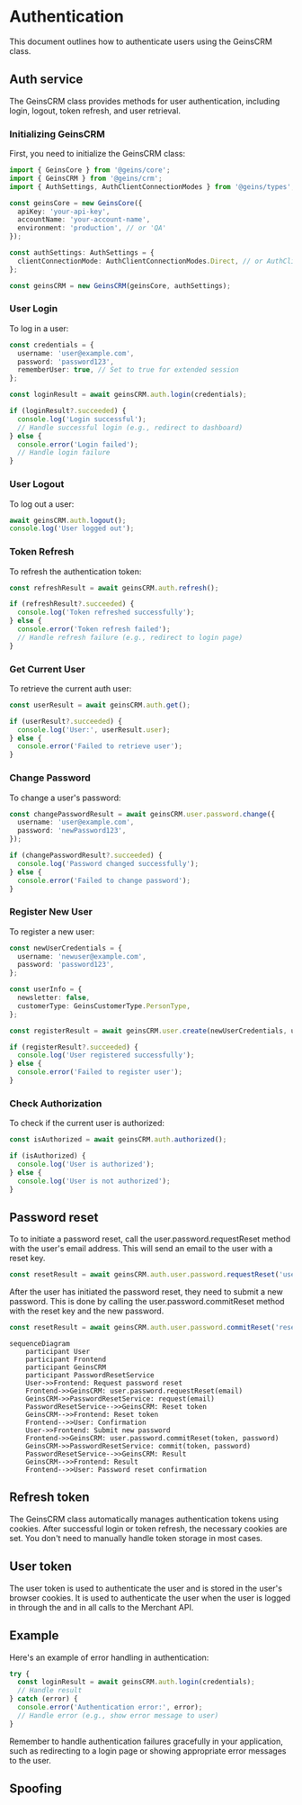 # Authentication

This document outlines how to authenticate users using the GeinsCRM class.

## Auth service

The GeinsCRM class provides methods for user authentication, including login, logout, token refresh, and user retrieval.

### Initializing GeinsCRM

First, you need to initialize the GeinsCRM class:

```typescript
import { GeinsCore } from '@geins/core';
import { GeinsCRM } from '@geins/crm';
import { AuthSettings, AuthClientConnectionModes } from '@geins/types';

const geinsCore = new GeinsCore({
  apiKey: 'your-api-key',
  accountName: 'your-account-name',
  environment: 'production', // or 'QA'
});

const authSettings: AuthSettings = {
  clientConnectionMode: AuthClientConnectionModes.Direct, // or AuthClientConnectionModes.Proxy
};

const geinsCRM = new GeinsCRM(geinsCore, authSettings);
```

### User Login

To log in a user:

```typescript
const credentials = {
  username: 'user@example.com',
  password: 'password123',
  rememberUser: true, // Set to true for extended session
};

const loginResult = await geinsCRM.auth.login(credentials);

if (loginResult?.succeeded) {
  console.log('Login successful');
  // Handle successful login (e.g., redirect to dashboard)
} else {
  console.error('Login failed');
  // Handle login failure
}
```

### User Logout

To log out a user:

```typescript
await geinsCRM.auth.logout();
console.log('User logged out');
```

### Token Refresh

To refresh the authentication token:

```typescript
const refreshResult = await geinsCRM.auth.refresh();

if (refreshResult?.succeeded) {
  console.log('Token refreshed successfully');
} else {
  console.error('Token refresh failed');
  // Handle refresh failure (e.g., redirect to login page)
}
```

### Get Current User

To retrieve the current auth user:

```typescript
const userResult = await geinsCRM.auth.get();

if (userResult?.succeeded) {
  console.log('User:', userResult.user);
} else {
  console.error('Failed to retrieve user');
}
```

### Change Password

To change a user's password:

```typescript
const changePasswordResult = await geinsCRM.user.password.change({
  username: 'user@example.com',
  password: 'newPassword123',
});

if (changePasswordResult?.succeeded) {
  console.log('Password changed successfully');
} else {
  console.error('Failed to change password');
}
```

### Register New User

To register a new user:

```typescript
const newUserCredentials = {
  username: 'newuser@example.com',
  password: 'password123',
};

const userInfo = {
  newsletter: false,
  customerType: GeinsCustomerType.PersonType,
};

const registerResult = await geinsCRM.user.create(newUserCredentials, userInfo);

if (registerResult?.succeeded) {
  console.log('User registered successfully');
} else {
  console.error('Failed to register user');
}
```

### Check Authorization

To check if the current user is authorized:

```typescript
const isAuthorized = await geinsCRM.auth.authorized();

if (isAuthorized) {
  console.log('User is authorized');
} else {
  console.log('User is not authorized');
}
```

## Password reset

To to initiate a password reset, call the user.password.requestReset method with the user's email address. This will send an email to the user with a reset key.

```typescript
const resetResult = await geinsCRM.auth.user.password.requestReset('user@example.com');
```

After the user has initiated the password reset, they need to submit a new password. This is done by calling the user.password.commitReset method with the reset key and the new password.

```typescript
const resetResult = await geinsCRM.auth.user.password.commitReset('reset-key', 'newPassword123');
```

```mermaid
sequenceDiagram
    participant User
    participant Frontend
    participant GeinsCRM
    participant PasswordResetService
    User->>Frontend: Request password reset
    Frontend->>GeinsCRM: user.password.requestReset(email)
    GeinsCRM->>PasswordResetService: request(email)
    PasswordResetService-->>GeinsCRM: Reset token
    GeinsCRM-->>Frontend: Reset token
    Frontend-->>User: Confirmation
    User->>Frontend: Submit new password
    Frontend->>GeinsCRM: user.password.commitReset(token, password)
    GeinsCRM->>PasswordResetService: commit(token, password)
    PasswordResetService-->>GeinsCRM: Result
    GeinsCRM-->>Frontend: Result
    Frontend-->>User: Password reset confirmation

```

## Refresh token

The GeinsCRM class automatically manages authentication tokens using cookies. After successful login or token refresh, the necessary cookies are set. You don't need to manually handle token storage in most cases.

## User token

The user token is used to authenticate the user and is stored in the user's browser cookies. It is used to authenticate the user when the user is logged in through the and in all calls to the Merchant API.

## Example

Here's an example of error handling in authentication:

```typescript
try {
  const loginResult = await geinsCRM.auth.login(credentials);
  // Handle result
} catch (error) {
  console.error('Authentication error:', error);
  // Handle error (e.g., show error message to user)
}
```

Remember to handle authentication failures gracefully in your application, such as redirecting to a login page or showing appropriate error messages to the user.

## Spoofing
